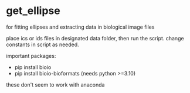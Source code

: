 # get_ellipse
for fitting ellipses and extracting data in biological image files

place ics or ids files in designated data folder, then run the script.
change constants in script as needed.

important packages:
- pip install bioio
- pip install bioio-bioformats
(needs python >=3.10)

these don't seem to work with anaconda
